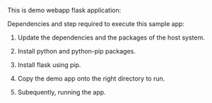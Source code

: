 This is demo webapp flask application:

Dependencies and step required to execute this sample app:

1. Update the dependencies and the packages of the host system.

2. Install python and python-pip packages.

3. Install flask using pip.

4. Copy the demo app onto the right directory to run.

5. Subequently, running the app.
